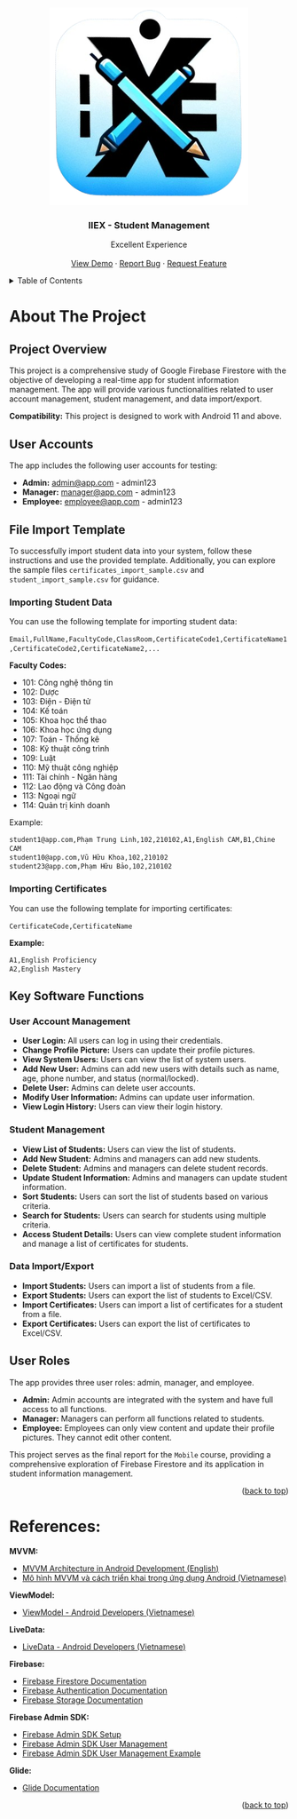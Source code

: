 <a name="readme-top"></a>

<!-- PROJECT LOGO -->
<br />
<div align="center">
  <a href="https://github.com/trongtinh7727/StudentManager/">
    <img src="./logo.png" alt="Logo" width="" height="">
  </a>

  <h3 align="center">IIEX - Student Management </h3>

  <p align="center">
    Excellent Experience
    <br />
    <br />
    <a href="https://github.com/trongtinh7727/StudentManager/">View Demo</a>
    ·
    <a href="https://github.com/trongtinh7727/StudentManager/issues">Report Bug</a>
    ·
    <a href="https://github.com/trongtinh7727/StudentManager/issues">Request Feature</a>
  </p>
</div>

<!--   -->
<details>
  <summary>Table of Contents</summary>
  <ol>
    <li><a href="#about-the-project">About The Project</a>
      <ul>
        <li><a href="#project-overview">Project Overview</a></li>
        <li><a href="#user-accounts">User Accounts</a></li>
        <li><a href="#file-import-template">File Import Template</a></li>
        <li><a href="#key-software-functions">Key Software Functions</a></li>
        <li><a href="#user-roles">User Roles</a></li>
      </ul>
    </li>
    <li><a href="#references">References</a></li>
  </ol>
</details>



<!-- ABOUT THE PROJECT -->
# About The Project

## Project Overview
This project is a comprehensive study of Google Firebase Firestore with the objective of developing a real-time app for student information management. The app will provide various functionalities related to user account management, student management, and data import/export.

**Compatibility:** This project is designed to work with Android 11 and above.
## User Accounts
The app includes the following user accounts for testing:
- **Admin:** admin@app.com - admin123
- **Manager:** manager@app.com - admin123
- **Employee:** employee@app.com - admin123

## File Import Template
To successfully import student data into your system, follow these instructions and use the provided template. Additionally, you can explore the sample files `certificates_import_sample.csv`  and `student_import_sample.csv` for guidance.
### Importing Student Data

You can use the following template for importing student data:

`Email,FullName,FacultyCode,ClassRoom,CertificateCode1,CertificateName1,CertificateCode2,CertificateName2,...`

**Faculty Codes:**
- 101: Công nghệ thông tin
- 102: Dược
- 103: Điện - Điện tử
- 104: Kế toán
- 105: Khoa học thể thao
- 106: Khoa học ứng dụng
- 107: Toán - Thống kê
- 108: Kỹ thuật công trình
- 109: Luật
- 110: Mỹ thuật công nghiệp
- 111: Tài chính - Ngân hàng
- 112: Lao động và Công đoàn
- 113: Ngoại ngữ
- 114: Quản trị kinh doanh

Example:
```csv
student1@app.com,Phạm Trung Linh,102,210102,A1,English CAM,B1,Chine CAM
student10@app.com,Vũ Hữu Khoa,102,210102
student23@app.com,Phạm Hữu Bảo,102,210102
```

### Importing Certificates
You can use the following template for importing certificates:

`CertificateCode,CertificateName`

**Example:**
```csv
A1,English Proficiency
A2,English Mastery
```

## Key Software Functions
### User Account Management
- **User Login:** All users can log in using their credentials.
- **Change Profile Picture:** Users can update their profile pictures.
- **View System Users:** Users can view the list of system users.
- **Add New User:** Admins can add new users with details such as name, age, phone number, and status (normal/locked).
- **Delete User:** Admins can delete user accounts.
- **Modify User Information:** Admins can update user information.
- **View Login History:** Users can view their login history.

### Student Management
- **View List of Students:** Users can view the list of students.
- **Add New Student:** Admins and managers can add new students.
- **Delete Student:** Admins and managers can delete student records.
- **Update Student Information:** Admins and managers can update student information.
- **Sort Students:** Users can sort the list of students based on various criteria.
- **Search for Students:** Users can search for students using multiple criteria.
- **Access Student Details:** Users can view complete student information and manage a list of certificates for students.

### Data Import/Export
- **Import Students:** Users can import a list of students from a file.
- **Export Students:** Users can export the list of students to Excel/CSV.
- **Import Certificates:** Users can import a list of certificates for a student from a file.
- **Export Certificates:** Users can export the list of certificates to Excel/CSV.

## User Roles
The app provides three user roles: admin, manager, and employee.
- **Admin:** Admin accounts are integrated with the system and have full access to all functions.
- **Manager:** Managers can perform all functions related to students.
- **Employee:** Employees can only view content and update their profile pictures. They cannot edit other content.

This project serves as the final report for the `Mobile` course, providing a comprehensive exploration of Firebase Firestore and its application in student information management.


<p align="right">(<a href="#readme-top">back to top</a>)</p>



# References:
    
**MVVM:**
- [MVVM Architecture in Android Development (English)](https://blog.devgenius.io/a-guide-on-mvvm-architecture-in-android-development-3906a6c9bfc8)
- [Mô hình MVVM và cách triển khai trong ứng dụng Android (Vietnamese)](https://viblo.asia/p/mo-hinh-mvvm-va-cach-trien-khai-trong-ung-dung-android-LzD5dREOZjY)

**ViewModel:**
- [ViewModel - Android Developers (Vietnamese)](https://developer.android.com/topic/libraries/architecture/viewmodel?hl=vi)

**LiveData:**
- [LiveData - Android Developers (Vietnamese)](https://developer.android.com/topic/libraries/architecture/livedata?hl=vi)

**Firebase:**
- [Firebase Firestore Documentation](https://firebase.google.com/docs/firestore)
- [Firebase Authentication Documentation](https://firebase.google.com/docs/auth)
- [Firebase Storage Documentation](https://firebase.google.com/docs/storage)

**Firebase Admin SDK:**
- [Firebase Admin SDK Setup](https://firebase.google.com/docs/admin/setup)
- [Firebase Admin SDK User Management](https://firebase.google.com/docs/auth/admin/manage-users)
- [Firebase Admin SDK User Management Example](https://github.com/padejar/firebase-admin-sdk-user-management)

**Glide:**
- [Glide Documentation](https://bumptech.github.io/glide/)

<p align="right">(<a href="#readme-top">back to top</a>)</p>